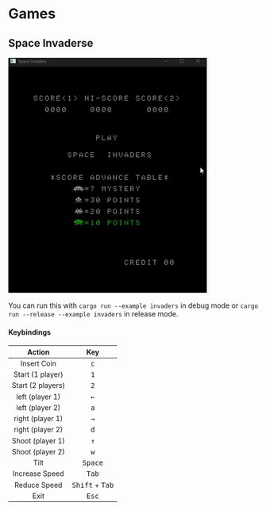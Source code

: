 # Games

## Space Invaderse

![Space Invaders demo gif](assets/invaders.gif)

You can run this with `cargo run --example invaders` in debug mode or 
`cargo run --release --example invaders` in  release mode.

#### Keybindings


| Action | Key |
| :--------: | :------: |
|  Insert Coin | <kbd>c</kbd> |
|  Start (1 player) | <kbd>1</kbd> |
|  Start (2 players) | <kbd>2</kbd> |
| left (player 1) |  <kbd>←</kbd>|
| left (player 2) |  <kbd>a</kbd>|
| right (player 1) |  <kbd>→</kbd>|
| right (player 2) |  <kbd>d</kbd>|
| Shoot (player 1) |  <kbd>↑</kbd>|
| Shoot (player 2) |  <kbd>w</kbd>|
|  Tilt | <kbd>Space</kbd> |
|  Increase Speed | <kbd>Tab</kbd> |
|  Reduce Speed | <kbd>Shift</kbd> + <kbd>Tab</kbd> |
|  Exit | <kbd>Esc</kbd> |


